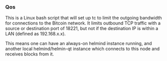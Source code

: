 ### Qos ###

This is a Linux bash script that will set up tc to limit the outgoing bandwidth for connections to the Bitcoin network. It limits outbound TCP traffic with a source or destination port of 18221, but not if the destination IP is within a LAN (defined as 192.168.x.x).

This means one can have an always-on helmind instance running, and another local helmind/helmin-qt instance which connects to this node and receives blocks from it.
